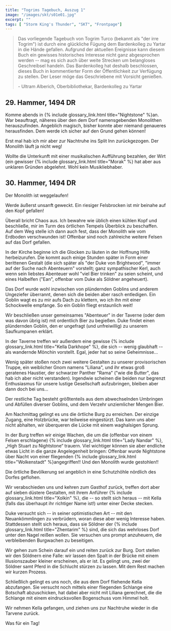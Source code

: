 ```yaml
---
title: "Togrims Tagebuch, Auszug 1"
image: "/images/skt/s01e01.jpg"
excerpt: ""
tags: [ "Storm King's Thunder", "SKT", "Frontpage"]
---
```


> Das vorliegende Tagebuch von Togrim Turco (bekannt als "der irre
> Togrim") ist durch eine glückliche Fügung dem Bardenkolleg zu Yartar in die
> Hände gefallen. Aufgrund der aktuellen Ereignisse kann diesem Buch ein gewisses
> historisches Interesse nicht ganz abgesprochen werden -- mag es
> sich auch über weite Strecken um belangloses Geschreibsel handeln.
> Das Bardenkolleg hat deshalb beschlossen, dieses Buch in kommentierter Form der Öffentlichkeit
> zur Verfügung zu stellen. Der Leser möge das Geschriebene mit Vorsicht genießen.
> <div class="align-right">- Ultram Alberich, Oberbibliothekar, Bardenkolleg zu
> Yartar</div>



## 29. Hammer, 1494 DR

Komme abends in {% include glossary_link.html title="Nightstone" %}an. War
beauftragt, näheres über den dem Dorf namensgebenden Monolithen herauszufinden.
Angeblich magisch, bisher konnte aber niemand genaueres herausfinden. Dem werde
ich sicher auf den Grund gehen können!

Erst mal hab ich mir aber zur Nachtruhe ins Split Inn zurückgezogen. Der Monolith läuft ja nicht weg!

Wollte die Unterkunft mit einer musikalischen Aufführung bezahlen, der Wirt (ein
gewisser {% include glossary_link.html title="Morak" %} hat aber aus unklaren
Gründen abgelehnt. Wohl kein Musikliebhaber.


## 30. Hammer, 1494 DR

Der Monolith ist weggelaufen!

Werde äußerst unsanft geweckt. Ein riesiger Felsbrocken ist mir beinahe auf den
Kopf gefallen!

Überall bricht Chaos aus. Ich bewahre wie üblich einen kühlen Kopf und
beschließe, mir im Turm des örtlichen Tempels Überblick zu beschaffen. Auf dem
Weg stelle ich dann auch fest, dass der Monolith wie vom Erdboden verschwunden
ist! Offenbar sind noch zahlreiche weitere Felsen auf das Dorf gefallen.

In der Kirche beginne ich die Glocken zu läuten in der Hoffnung Hilfe
herbeizurufen. Die kommt auch einige Stunden später in Form einer berittenen
Gestalt (die sich später als "der Duke von Brightwood", "immer auf der Suche
nach Abenteuern" vorstellt; ganz sympathischer Kerl, auch wenn sein liebstes
Abenteuer wohl "viel Bier trinken" zu seien scheint, und eines Halbelfen ("Ean",
offenbar vom Duke als Söldner angeheuert).

Das Dorf wurde wohl inzwischen von plündernden Goblins und anderem Ungeziefer
überrannt, denen sich die beiden aber rasch entledigen. Ein Goblin wagt
es zu mir aufs Dach zu klettern, wo ich ihn mit einer Schockwelle empfange. So
ein Goblin fliegt erstaunlich weit!

Wir beschließen unser gemeinsames "Abenteuer" in der Taverne (oder dem was davon
übrig ist) mit ordentlich Bier zu begießen.  Duke findet einen plündernden
Goblin, den er ungefragt (und unfreiwillig) zu unserem Saufkumpanen erklärt.

In der Taverne treffen wir außerdem eine gewisse {% include glossary_link.html
title="Kella Darkhope" %}, die sich -- wenig glaubhaft -- als wandernde Mönchin
vorstellt. Egal, jeder hat so seine Geheimnisse...

Wenig später stoßen noch zwei weitere Gestalten zu unserer provisorischen
Truppe, ein weiblicher Gnom namens "Liliana", und ihr etwas groß geratenes
Haustier, der schwarzer Panther "Rama" ("wie die Butter", das hab ich aber nicht
verstanden). Irgendwie scheinen die beiden nur begrenzt Enthusiasmus für unsere
lustige Gesellschaft aufzubringen, bleiben aber dann doch bei uns...

Der restliche Tag besteht größtenteils aus dem abwechselnden Umbringen und
Abfüllen diverser Goblins, und dem Verzehr unziemlicher Mengen Bier.

Am Nachmittag gelingt es uns die örtliche Burg zu erreichen. Der einzige Zugang,
eine Holzbrücke, war teilweise eingestürzt. Das kann uns aber nicht abhalten,
wir überqueren die Lücke mit einem waghalsigen Sprung.

In der Burg treffen wir einige Wachen, die um die (offenbar von einem Felsen
erschlagene) {% include glossary_link.html title="Lady Nandar" %}, „High Stuart
zu Nightstone“ trauern. Viel wichtiger können sie aber endliche etwas Licht in
die ganze Angelegenheit bringen: Offenbar wurde Nightstone über Nacht von einer
fliegenden {% include glossary_link.html title="Wolkenstadt" %}angegriffen!! Und
den Monolith wurde gestohlen!!

Die örtliche Bevölkerung sei angeblich in eine Schutzhöhle nördlich des Dorfes
geflohen.

Wir verabschieden uns und kehren zum Gasthof zurück, treffen dort aber auf
sieben düstere Gestalten, mit ihrem Anführer {% include glossary_link.html
title="Xolkin" %}, die -- so stellt sich heraus -- mit Kella (falls das
überhaupt ihr richtiger Name ist!) unter einer Decke stecken.

Duke versucht sich -- in seiner optimistischen Art -- mit den Neuankömmlingen zu
verbrüdern, woran diese aber wenig Interesse haben. Stattdessen stellt sich
heraus, dass sie Söldner der {% include glossary_link.html title="Zhentarim" %} sind,
die sich das wehrloses Dorf unter den Nagel reißen wollen. Sie versuchen
uns prompt anzuheuern, die verbleibenden Burgwachen zu beseitigen.

Wir gehen zum Schein darauf ein und reiten zurück zur Burg. Dort stellen wir
den Söldnern eine Falle: wir lassen den Spalt in der Brücke mit einem
Illusionszauber kleiner erscheinen, als er ist. Es gelingt uns, zwei der Söldner samt
Pferd in die Schlucht stürzen zu lassen. Mit dem Rest machen wir kurzen Prozess.

Schließlich gelingt es uns noch, die aus dem Dorf fliehende Kella abzufangen.
Sie versucht noch mittels einer fliegenden Schlange eine Botschaft abzuschicken,
hat dabei aber nicht mit Liliana gerechnet, die die Schlange mit einem
eindrucksvollen Bogenschuss vom Himmel holt.

Wir nehmen Kella gefangen, und ziehen uns zur Nachtruhe wieder in die Tarvene zurück.

Was für ein Tag!
